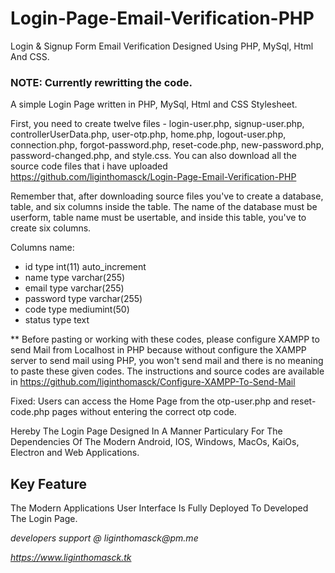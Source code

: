 # Login-Page-Email-Verification-PHP
Login & Signup Form Email Verification Designed Using PHP, MySql, Html And CSS. 

### NOTE: Currently rewritting the code.
A simple Login Page written in PHP, MySql, Html and CSS Stylesheet.

First, you need to create twelve files - login-user.php, signup-user.php, controllerUserData.php, user-otp.php, home.php, logout-user.php, connection.php, forgot-password.php, reset-code.php, new-password.php, password-changed.php, and style.css. You can also download all the source code files that i have uploaded https://github.com/liginthomasck/Login-Page-Email-Verification-PHP

Remember that, after downloading source files you've to create a database, table, and six columns inside the table. The name of the database must be userform, table name must be usertable, and inside this table, you've to create six columns.

Columns name:

- id type int(11) auto_increment
- name type varchar(255)
- email type varchar(255)
- password type varchar(255)
- code type mediumint(50)
- status type text
 
** Before pasting or working with these codes, please configure XAMPP to send Mail from Localhost in PHP because without configure the XAMPP server to send mail using PHP, you won't send mail and there is no meaning to paste these given codes. The instructions and source codes are available in https://github.com/liginthomasck/Configure-XAMPP-To-Send-Mail

Fixed: Users can access the Home Page from the otp-user.php and reset-code.php pages without entering the correct otp code.

Hereby The Login Page Designed In A Manner Particulary For The Dependencies Of The Modern Android, IOS, Windows, MacOs, KaiOs, Electron and Web Applications.

## Key Feature
The Modern Applications User Interface Is Fully Deployed To Developed The Login Page.


_developers support @ liginthomasck@pm.me_

_https://www.liginthomasck.tk_
